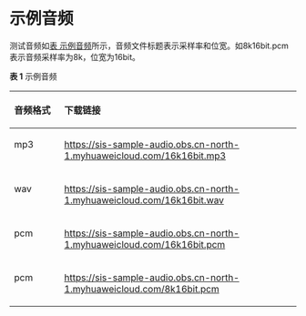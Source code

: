 # 示例音频<a name="sis_05_0039"></a>

测试音频如[表 示例音频](#table1742582151119)所示，音频文件标题表示采样率和位宽。如8k16bit.pcm表示音频采样率为8k，位宽为16bit。

**表 1**  示例音频

<a name="table1742582151119"></a>
<table><thead align="left"><tr id="row342611241118"><th class="cellrowborder" valign="top" width="17.47%" id="mcps1.2.3.1.1"><p id="p104265251120"><a name="p104265251120"></a><a name="p104265251120"></a>音频格式</p>
</th>
<th class="cellrowborder" valign="top" width="82.53%" id="mcps1.2.3.1.2"><p id="p7426182141112"><a name="p7426182141112"></a><a name="p7426182141112"></a>下载链接</p>
</th>
</tr>
</thead>
<tbody><tr id="row74261623116"><td class="cellrowborder" valign="top" width="17.47%" headers="mcps1.2.3.1.1 "><p id="p542620291112"><a name="p542620291112"></a><a name="p542620291112"></a>mp3</p>
</td>
<td class="cellrowborder" valign="top" width="82.53%" headers="mcps1.2.3.1.2 "><p id="p152081934171415"><a name="p152081934171415"></a><a name="p152081934171415"></a><a href="https://sis-sample-audio.obs.cn-north-1.myhuaweicloud.com/16k16bit.mp3" target="_blank" rel="noopener noreferrer">https://sis-sample-audio.obs.cn-north-1.myhuaweicloud.com/16k16bit.mp3</a></p>
</td>
</tr>
<tr id="row19426112191119"><td class="cellrowborder" valign="top" width="17.47%" headers="mcps1.2.3.1.1 "><p id="p942615216112"><a name="p942615216112"></a><a name="p942615216112"></a>wav</p>
</td>
<td class="cellrowborder" valign="top" width="82.53%" headers="mcps1.2.3.1.2 "><p id="p642616214117"><a name="p642616214117"></a><a name="p642616214117"></a><a href="https://sis-sample-audio.obs.cn-north-1.myhuaweicloud.com/16k16bit.wav" target="_blank" rel="noopener noreferrer">https://sis-sample-audio.obs.cn-north-1.myhuaweicloud.com/16k16bit.wav</a></p>
</td>
</tr>
<tr id="row1442692121117"><td class="cellrowborder" valign="top" width="17.47%" headers="mcps1.2.3.1.1 "><p id="p44261826117"><a name="p44261826117"></a><a name="p44261826117"></a>pcm</p>
</td>
<td class="cellrowborder" valign="top" width="82.53%" headers="mcps1.2.3.1.2 "><p id="p642614216118"><a name="p642614216118"></a><a name="p642614216118"></a><a href="https://sis-sample-audio.obs.cn-north-1.myhuaweicloud.com/16k16bit.pcm" target="_blank" rel="noopener noreferrer">https://sis-sample-audio.obs.cn-north-1.myhuaweicloud.com/16k16bit.pcm</a></p>
</td>
</tr>
<tr id="row74261261113"><td class="cellrowborder" valign="top" width="17.47%" headers="mcps1.2.3.1.1 "><p id="p2042614219118"><a name="p2042614219118"></a><a name="p2042614219118"></a>pcm</p>
</td>
<td class="cellrowborder" valign="top" width="82.53%" headers="mcps1.2.3.1.2 "><p id="p742617211119"><a name="p742617211119"></a><a name="p742617211119"></a><a href="https://sis-sample-audio.obs.cn-north-1.myhuaweicloud.com/8k16bit.pcm" target="_blank" rel="noopener noreferrer">https://sis-sample-audio.obs.cn-north-1.myhuaweicloud.com/8k16bit.pcm</a></p>
</td>
</tr>
</tbody>
</table>

